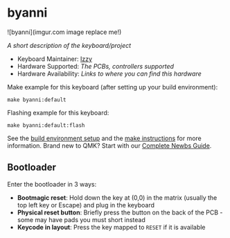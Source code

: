 # byanni

![byanni](imgur.com image replace me!)

*A short description of the keyboard/project*

* Keyboard Maintainer: [Izzy](https://github.com/byanni)
* Hardware Supported: *The PCBs, controllers supported*
* Hardware Availability: *Links to where you can find this hardware*

Make example for this keyboard (after setting up your build environment):

    make byanni:default

Flashing example for this keyboard:

    make byanni:default:flash

See the [build environment setup](https://docs.qmk.fm/#/getting_started_build_tools) and the [make instructions](https://docs.qmk.fm/#/getting_started_make_guide) for more information. Brand new to QMK? Start with our [Complete Newbs Guide](https://docs.qmk.fm/#/newbs).

## Bootloader

Enter the bootloader in 3 ways:

* **Bootmagic reset**: Hold down the key at (0,0) in the matrix (usually the top left key or Escape) and plug in the keyboard
* **Physical reset button**: Briefly press the button on the back of the PCB - some may have pads you must short instead
* **Keycode in layout**: Press the key mapped to `RESET` if it is available
